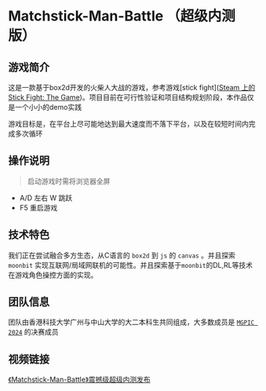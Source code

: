 # Matchstick-Man-Battle （超级内测版）

## 游戏简介

这是一款基于box2d开发的火柴人大战的游戏，参考游戏[stick fight]([Steam 上的 Stick Fight: The Game](https://store.steampowered.com/app/674940/Stick_Fight_The_Game/))。项目目前在可行性验证和项目结构规划阶段，本作品仅是一个小小的demo实践

游戏目标是，在平台上尽可能地达到最大速度而不落下平台，以及在较短时间内完成多次循环

## 操作说明

> 启动游戏时需将浏览器全屏

+ A/D 左右 W 跳跃
+ F5 重启游戏

## 技术特色

我们正在尝试融合多方生态，从C语言的 `box2d` 到 `js` 的 `canvas` 。并且探索 `moonbit` 实现互联网/局域网联机的可能性。并且探索基于`moonbit`的DL,RL等技术在游戏角色操控方面的实现。

## 团队信息

团队由香港科技大学广州与中山大学的大二本科生共同组成，大多数成员是 [`MGPIC 2024`]([飞机大战](https://moonbitlang.github.io/MoonBit-Code-JAM-2024/天地一！屋！大爱盟/index.html)) 的决赛成员

## 视频链接

[《Matchstick-Man-Battle》震撼级超级内测发布](https://www.bilibili.com/video/BV14aJ9zfEgb/?vd_source=7c5af907927ab5070c4787c2f1712d49)
